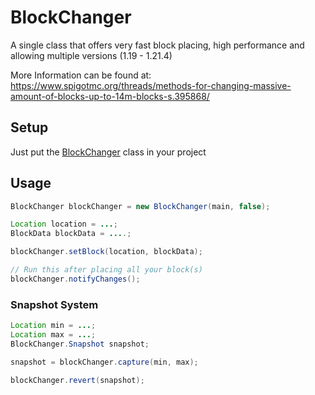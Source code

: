 # BlockChanger
<div align="center">
  
</div>
A single class that offers very fast block placing, high performance and allowing multiple versions (1.19 - 1.21.4)
  
More Information can be found at: https://www.spigotmc.org/threads/methods-for-changing-massive-amount-of-blocks-up-to-14m-blocks-s.395868/

## Setup
Just put the [BlockChanger](https://github.com/Devlrxxh/BlockChanger/blob/master/src/main/java/dev/lrxh/nms/blockChanger/BlockChanger.java) class in your project  
## Usage
```java
BlockChanger blockChanger = new BlockChanger(main, false);

Location location = ...;
BlockData blockData = ....;

blockChanger.setBlock(location, blockData);

// Run this after placing all your block(s)
blockChanger.notifyChanges();
``` 
### Snapshot System
```java
Location min = ...;
Location max = ...;
BlockChanger.Snapshot snapshot;

snapshot = blockChanger.capture(min, max);
                
blockChanger.revert(snapshot);
``` 
